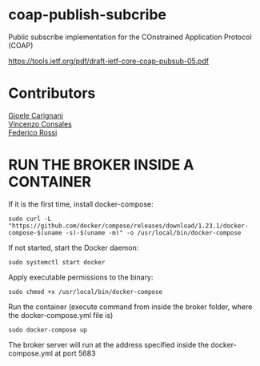 # coap-publish-subcribe
Public subscribe implementation for the COnstrained Application Protocol (COAP)

https://tools.ietf.org/pdf/draft-ietf-core-coap-pubsub-05.pdf
# Contributors
[Gioele Carignani](https://github.com/gioelec/)<br>
[Vincenzo Consales](https://github.com/vconsales/)<br>
[Federico Rossi](https://github.com/federicorossifr)<br>


# RUN THE BROKER INSIDE A CONTAINER
If it is the first time, install docker-compose:
```console 
sudo curl -L "https://github.com/docker/compose/releases/download/1.23.1/docker-compose-$(uname -s)-$(uname -m)" -o /usr/local/bin/docker-compose
``` 

If not started, start the Docker daemon:

```console 
sudo systemctl start docker
```

Apply executable permissions to the binary:

```console
sudo chmod +x /usr/local/bin/docker-compose
```

Run the container (execute command from inside the broker folder, where the docker-compose.yml file is)

```console 
sudo docker-compose up
```

The broker server will run at the address specified inside the docker-compose.yml at port 5683
